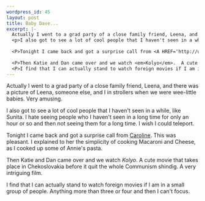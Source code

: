 ```yaml
--- 
wordpress_id: 45
layout: post
title: Baby Dave...
excerpt: |-
  Actually I went to a grad party of a close family friend, Leena, and there was a picture of Leena, someone else, and I in strollers when we were wee-little babies.  Very amusing.
  <p>I also got to see a lot of cool people that I haven't seen in a while, like Sunita.  I hate seeing people who I haven't seen in a long time for only an hour or so and then not seeing them for a long time.  I wish I could teleport.
  
  <P>Tonight I came back and got a surprise call from <A HREF='http://uiuc.edu/~grinham/'>Caroline</A>.  This was pleasant.  I explained to her the simplicity of cooking Macaroni and Cheese, as I cooked up some of Annie's pasta.
  
  <P>Then Katie and Dan came over and we watch <em>Kolyo</em>.  A cute movie that takes place in Chekoslovakia before it quit the whole Communism shindig.  A very intriguing film.
  <P>I find that I can actually stand to watch foreign movies if I am in a small group of people.  Anything more than three or four and then I can't focus.
---
```

Actually I went to a grad party of a close family friend, Leena, and there was a picture of Leena, someone else, and I in strollers when we were wee-little babies.  Very amusing.
<p>I also got to see a lot of cool people that I haven't seen in a while, like Sunita.  I hate seeing people who I haven't seen in a long time for only an hour or so and then not seeing them for a long time.  I wish I could teleport.

<P>Tonight I came back and got a surprise call from <A HREF='http://uiuc.edu/~grinham/'>Caroline</A>.  This was pleasant.  I explained to her the simplicity of cooking Macaroni and Cheese, as I cooked up some of Annie's pasta.

<P>Then Katie and Dan came over and we watch <em>Kolyo</em>.  A cute movie that takes place in Chekoslovakia before it quit the whole Communism shindig.  A very intriguing film.
<P>I find that I can actually stand to watch foreign movies if I am in a small group of people.  Anything more than three or four and then I can't focus.
